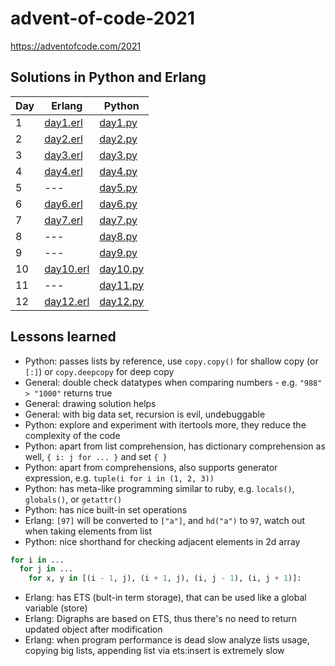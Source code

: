 # advent-of-code-2021
https://adventofcode.com/2021

## Solutions in Python and Erlang

| Day | Erlang                                | Python                                 |
| --- | -----------------------------------   | -------------------------------------- |
| 1   | [day1.erl](challange_1/first.erl)     | [day1.py](challange_1/first.py)        |
| 2   | [day2.erl](challange_2/second.erl)    | [day2.py](challange_2/second.py)       |
| 3   | [day3.erl](challange_3/third.erl)     | [day3.py](challange_3/third.py)        |
| 4   | [day4.erl](challange_4/fourth.erl)    | [day4.py](challange_4/fourth.py)       |
| 5   | ---                                   | [day5.py](challange_5/fifth.py)        |
| 6   | [day6.erl](challange_6/sixth.erl)     | [day6.py](challange_6/sixth.py)        |
| 7   | [day7.erl](challange_7/seventh.erl)   | [day7.py](challange_7/seventh.py)      |
| 8   | ---                                   | [day8.py](challange_8/eigth.py)        |
| 9   | ---                                   | [day9.py](challange_9/ninth.py)        |
| 10  | [day10.erl](challange_10/tenth.erl)   | [day10.py](challange_10/tenth.py)      |
| 11  | ---                                   | [day11.py](challange_11/eleventh.py)   |
| 12  | [day12.erl](challange_12/twelfth.erl) | [day12.py](challange_12/twelfth.py)    |

## Lessons learned
- Python: passes lists by reference, use `copy.copy()` for shallow copy (or `[:]`) or `copy.deepcopy` for deep copy
- General: double check datatypes when comparing numbers - e.g. `"988" > "1000"` returns true
- General: drawing solution helps
- General: with big data set, recursion is evil, undebuggable
- Python: explore and experiment with itertools more, they reduce the complexity of the code
- Python: apart from list comprehension, has dictionary comprehension as well, `{ i: j for ... }` and set `{ }`
- Python: apart from comprehensions, also supports generator expression, e.g. `tuple(i for i in (1, 2, 3))`
- Python: has meta-like programming similar to ruby, e.g. `locals()`, `globals()`, or `getattr()`
- Python: has nice built-in set operations
- Erlang: `[97]` will be converted to `["a"]`, and `hd("a")` to `97`, watch out when taking elements from list
- Python: nice shorthand for checking adjacent elements in 2d array
```python
for i in ...
  for j in ...
    for x, y in [(i - 1, j), (i + 1, j), (i, j - 1), (i, j + 1)]:
```
- Erlang: has ETS (bult-in term storage), that can be used like a global variable (store)
- Erlang: Digraphs are based on ETS, thus there's no need to return updated object after modification
- Erlang: when program performance is dead slow analyze lists usage, copying big lists, appending list via ets:insert is extremely slow
